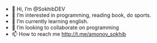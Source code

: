 - 👋 Hi, I’m @SokhibDEV
- 👀 I’m interested in programming, reading book, do sports.
- 🌱 I’m currently learning english.
- 💞️ I’m looking to collaborate on programming
- 📫 How to reach me http://t.me/amonov_sokhib

<!---
SokhibDEV/SokhibDEV is a ✨ special ✨ repository because its `README.md` (this file) appears on your GitHub profile.
You can click the Preview link to take a look at your changes.
--->
